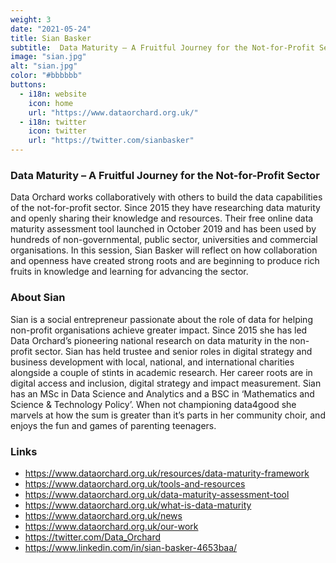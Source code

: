 ```yaml
---
weight: 3
date: "2021-05-24"
title: Sian Basker
subtitle:  Data Maturity – A Fruitful Journey for the Not-for-Profit Sector
image: "sian.jpg"
alt: "sian.jpg"
color: "#bbbbbb"
buttons:
  - i18n: website
    icon: home
    url: "https://www.dataorchard.org.uk/"
  - i18n: twitter
    icon: twitter
    url: "https://twitter.com/sianbasker"
---
```


### Data Maturity – A Fruitful Journey for the Not-for-Profit Sector

Data Orchard works collaboratively with others to build the data capabilities
of the not-for-profit sector. Since 2015 they have researching data maturity
and openly sharing their knowledge and resources. Their free online data
maturity assessment tool launched in October 2019 and has been used by hundreds
of non-governmental, public sector, universities and commercial organisations.
In this session, Sian Basker will reflect on how collaboration and openness
have created strong roots and are beginning to produce rich fruits in knowledge
and learning for advancing the sector.

### About Sian

Sian is a social entrepreneur passionate about the role of data for helping
non-profit organisations achieve greater impact. Since 2015 she has led Data
Orchard’s pioneering national research on data maturity in the non-profit
sector. Sian has held trustee and senior roles in digital strategy and business
development with local, national, and international charities alongside a
couple of stints in academic research. Her career roots are in digital access
and inclusion, digital strategy and impact measurement. Sian has an MSc in Data
Science and Analytics and a BSC in ‘Mathematics and Science & Technology
Policy’. When not championing data4good she marvels at how the sum is greater
than it’s parts in her community choir, and enjoys the fun and games of
parenting teenagers.

### Links

- https://www.dataorchard.org.uk/resources/data-maturity-framework
- https://www.dataorchard.org.uk/tools-and-resources
- https://www.dataorchard.org.uk/data-maturity-assessment-tool
- https://www.dataorchard.org.uk/what-is-data-maturity
- https://www.dataorchard.org.uk/news
- https://www.dataorchard.org.uk/our-work
- https://twitter.com/Data_Orchard
- https://www.linkedin.com/in/sian-basker-4653baa/
